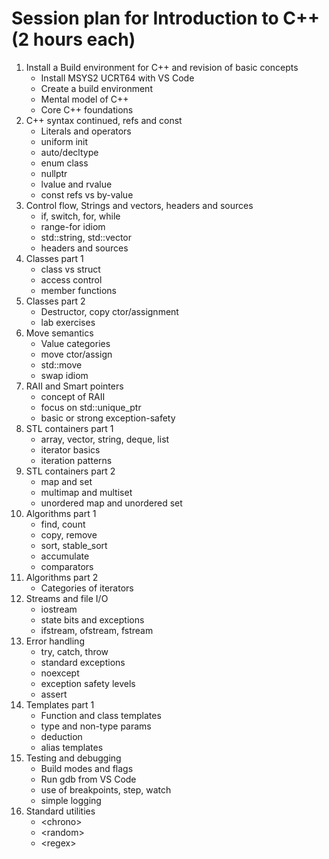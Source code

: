 # Session plan for Introduction to C++ (2 hours each)

1. Install a Build environment for C++ and revision of basic concepts
    - Install MSYS2 UCRT64 with VS Code
    - Create a build environment
    - Mental model of C++
    - Core C++ foundations
2. C++ syntax continued, refs and const
    - Literals and operators
    - uniform init
    - auto/decltype
    - enum class
    - nullptr
    - lvalue and rvalue
    - const refs vs by-value
3. Control flow, Strings and vectors, headers and sources
    - if, switch, for, while
    - range-for idiom
    - std::string, std::vector
    - headers and sources
4. Classes part 1
    - class vs struct
    - access control
    - member functions
5. Classes part 2
    - Destructor, copy ctor/assignment
    - lab exercises
6. Move semantics
    - Value categories
    - move ctor/assign
    - std::move
    - swap idiom
7. RAII and Smart pointers
    - concept of RAII
    - focus on std::unique_ptr
    - basic or strong exception-safety
8. STL containers part 1
    - array, vector, string, deque, list
    - iterator basics
    - iteration patterns
9. STL containers part 2
    - map and set
    - multimap and multiset
    - unordered map and unordered set
10. Algorithms part 1
    - find, count
    - copy, remove
    - sort, stable_sort
    - accumulate
    - comparators
11. Algorithms part 2
    - Categories of iterators
12. Streams and file I/O
    - iostream
    - state bits and exceptions
    - ifstream, ofstream, fstream
13. Error handling
    - try, catch, throw
    - standard exceptions
    - noexcept
    - exception safety levels
    - assert
14. Templates part 1
    - Function and class templates
    - type and non-type params
    - deduction
    - alias templates
15. Testing and debugging
    - Build modes and flags
    - Run gdb from VS Code
    - use of breakpoints, step, watch
    - simple logging
16. Standard utilities
    - \<chrono\>
    - \<random\>
    - \<regex\>
